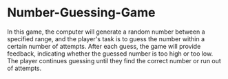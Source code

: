 # Number-Guessing-Game
In this game, the computer will generate a random number between a specified range, and the player's task is to guess the number within a certain number of attempts. After each guess, the game will provide feedback, indicating whether the guessed number is too high or too low. The player continues guessing until they find the correct number or run out of attempts.
